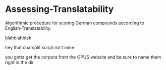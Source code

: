 # Assessing-Translatability
Algorithmic procedure for scoring German compounds according to English-Translatability.

blahblahblah

hey that charsplit script isn't mine


you gotta get the corpora from the OPUS website and be sure to name them right in the dir
